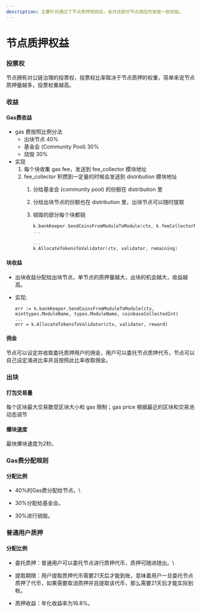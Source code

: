 ```yaml
---
description: 主要针对通过了节点质押规则后，会对这部分节点相应的发放一些权益。
---
```


# 节点质押权益

### **投票权** <a href="#sofatechnologywhitepaperbak-tou-piao-quan" id="sofatechnologywhitepaperbak-tou-piao-quan"></a>

节点拥有对公链治理的投票权，投票权比率取决于节点质押的权重，简单来说节点质押量越多，投票权重越高。

### **收益** <a href="#sofatechnologywhitepaperbak-shou-yi" id="sofatechnologywhitepaperbak-shou-yi"></a>

#### **Gas费收益**

* gas 费按照比例分法
  * 出块节点 40%
  * 基金会 (Community Pool) 30%
  * 烧毁 30%
* &#x20;实现
  1. 每个块收集 gas fee，发送到 fee\_collector 模块地址
  2. fee\_collector 积攒到一定量的时候会发送到 distribution 模块地址
     1. 分给基金会 (community pool) 的份额在 distribution 里
     2. 分给出块节点的份额也在 distribution 里，出块节点可以随时提取
     3.  销毁的部分每个块都销

         ```go
         k.bankKeeper.SendCoinsFromModuleToModule(ctx, k.feeCollectorName, types.ModuleName, sdk.NormalizeCoins(remaining))
         ...
          
         ...
         k.AllocateTokensToValidator(ctx, validator, remaining)
         ```

#### **块收益**

* 出块收益分配给出块节点，单节点的质押量越大，出块的机会越大，收益越高。
*   实现:

    ```
    err := k.bankKeeper.SendCoinsFromModuleToModule(ctx, minttypes.ModuleName, types.ModuleName, coinbaseCollectedInt)
    ...
    err = k.AllocateTokensToValidator(ctx, validator, reward)
    ```

#### **佣金**

&#x20; 节点可以设定并收取委托质押用户的佣金，用户可以委托节点质押代币，节点可以自己设定涌进比率并且按照此比率收取佣金。

### 出块 <a href="#sofatechnologywhitepaperbak-chu-kuai" id="sofatechnologywhitepaperbak-chu-kuai"></a>

#### **打包交易量**

&#x20; 每个区块最大交易数受区块大小和 gas 限制；gas price 根据最近的区块和交易池动态调节

#### **爆块速度**

&#x20; 最快爆块速度为2秒。

### Gas费分配规则 <a href="#sofatechnologywhitepaperbakgas-fei-fen-pei-gui-ze" id="sofatechnologywhitepaperbakgas-fei-fen-pei-gui-ze"></a>

#### **分配比例**

* 40%的Gas费分配给节点。\

* 30%分配给基金会。
* 30%进行销毁。

### 普通用户质押 <a href="#sofatechnologywhitepaperbak-pu-tong-yong-hu-zhi-ya" id="sofatechnologywhitepaperbak-pu-tong-yong-hu-zhi-ya"></a>

#### **分配比例**

* 委托质押：普通用户可以委托节点进行质押代币，质押可随进随出。\

* 提取期限：用户提取质押代币需要21天后才能到账，意味着用户一旦委托节点质押了代币，如果需要取消质押并且提取该代币，那么需要21天后才能实际到帐。
* 质押收益：年化收益率为16.8%。
